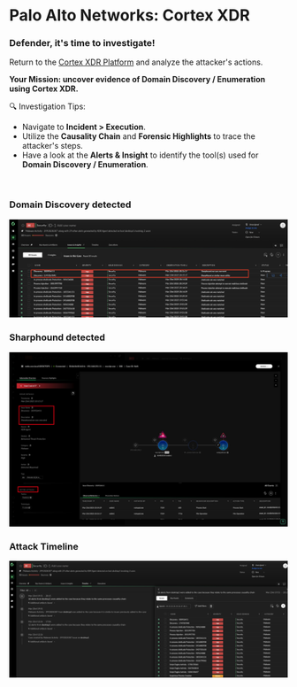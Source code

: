 # Palo Alto Networks: Cortex XDR

### Defender, it's time to investigate!

Return to the [Cortex XDR Platform](https://cortex-gateway.paloaltonetworks.com/) and analyze the attacker's actions. 

**Your Mission: uncover evidence of Domain Discovery / Enumeration using Cortex XDR.**


🔍 Investigation Tips:
- Navigate to **Incident > Execution**.
- Utilize the **Causality Chain** and **Forensic Highlights** to trace the attacker's steps.
- Have a look at the **Alerts & Insight** to identify the tool(s) used for **Domain Discovery / Enumeration**.

<br>


### Domain Discovery detected
![image](../../images/cortex_domain_discovery.jpg)

### Sharphound detected

![image](../../images/cortex_sharphound.jpg)

### Attack Timeline
![image](../../images/cortex_timeline.jpg)


